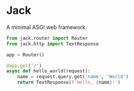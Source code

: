 # Jack
A minimal ASGI web framework.

```python
from jack.router import Router
from jack.http import TextResponse

app = Router()

@app.get('/')
async def hello_world(request):
    name = request.query.get('name', 'World')
    return TextResponse(f'Hello, {name}!')
```
